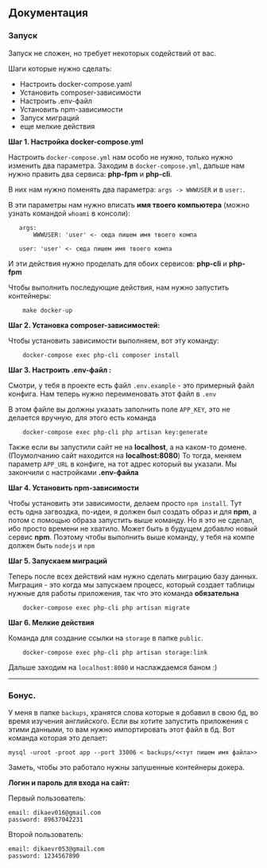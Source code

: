 ## Документация


### Запуск

Запуск не сложен, но требует некоторых содействий от вас. 

Шаги которые нужно сделать:
* Настроить docker-compose.yaml
* Установить composer-зависимости
* Настроить .env-файл
* Установить npm-зависимости
* Запуск миграций
* еще мелкие действия


**Шаг 1. Настройка docker-compose.yml**

Настроить `docker-compose.yml` нам особо не нужно, только нужно изменить два параметра.
Заходим в `docker-compose.yml`, дальше нам нужно править два сервиса: **php-fpm** и **php-cli**.

В них нам нужно поменять два параметра: `args -> WWWUSER` и в `user:`.

В эти параметры нам нужно вписать **имя твоего компьютера** (можно узнать командой `whoami` в консоли):
```
   args:
       WWWUSER: 'user' <- сюда пишем имя твоего компа
        
   user: 'user' <- сюда пишем имя твоего компа
```

И эти действия нужно проделать для обоих сервисов: **php-cli** и **php-fpm**

Чтобы выполнить последующие действия, нам нужно запустить контейнеры:
```
    make docker-up
```


**Шаг 2. Установка composer-зависимостей:**

Чтобы установить зависимости выполняем, вот эту команду:
```
    docker-compose exec php-cli composer install 
```


**Шаг 3. Настроить .env-файл :**

Смотри, у тебя в проекте есть файл `.env.example` - это примерный файл конфига.
Нам теперь нужно переименовать этот файл в `.env`

В этом файле вы должны указать заполнить поле `APP_KEY`, это не делается вручную, для этого есть команда
```
    docker-compose exec php-cli php artisan key:generate 
```
Также если вы запустили сайт не на **localhost**, а на каком-то домене. (Поумолчанию сайт находится на **localhost:8080**) 
То тогда, меняем параметр `APP_URL` в конфиге, на тот адрес который вы указали.
Мы закончили с настройками **.env-файла**


**Шаг 4. Установить npm-зависимости**

Чтобы установить эти зависимости, делаем просто `npm install`. Тут есть одна загвоздка, по-идеи, я должен был
создать образ и для **npm**, а потом с помощью образа запустить выше команду. Но я это не сделал, ибо
просто времени не хватило. Может быть в будущем добавлю новый сервис **npm**. Поэтому чтобы выполнить выше команду, у тебя 
на компе должен быть `nodejs` и `npm`


**Шаг 5. Запускаем миграций**

Теперь после всех действий нам нужно сделать миграцию базу данных.
Миграция - это когда мы запускаем процесс, который создает таблицы нужные для работы приложения, так что это команда **обязательна**

```
    docker-compose exec php-cli php artisan migrate
```


**Шаг 6. Мелкие действия**

Команда для создание ссылки на `storage` в папке `public`.

```
    docker-compose exec php-cli php artisan storage:link 
```

Дальше заходим на `localhost:8080` и наслаждаемся баном :)

---
### Бонус.

У меня в папке `backups`, хранятся слова которые я добавил в свою бд, во время изучения английского. 
Если вы хотите запустить приложения с этими данными, то вам нужно импортировать этот файл в бд.
Вот команда которая это делает:
```
mysql -uroot -proot app --port 33006 < backups/<<тут пишем имя файла>>
```

Заметь, чтобы это работало нужны запушенные контейнеры докера.


**Логин и пароль для входа на сайт:**

Первый пользователь:

    email: dikaev016@gmail.com
    password: 89637042231

Второй пользователь:

    email: dikaevr053@gmail.com
    password: 1234567890
